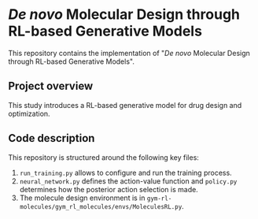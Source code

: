 # _De novo_ Molecular Design through RL-based Generative Models

This repository contains the implementation of "_De novo_ Molecular Design through RL-based Generative Models".

## Project overview
This study introduces a RL-based generative model for drug design and optimization.

## Code description
This repository is structured around the following key files:
1. `run_training.py` allows to configure and run the training process.
2. `neural_network.py` defines the action-value function and `policy.py` determines how the posterior action selection is made.
3. The molecule design environment is in `gym-rl-molecules/gym_rl_molecules/envs/MoleculesRL.py`.
